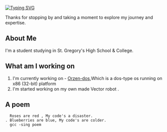 [![Typing SVG](https://readme-typing-svg.demolab.com?font=FIRA+CODE&pause=1000&background=01322000&width=435&lines=Hey+there%2C%F0%9F%91%8B;I'm+Afif)](https://git.io/typing-svg)

Thanks for stopping by and taking a moment to explore my journey and expertise.

## About Me

  I'm a student studying in St. Gregory's High School & College.

## What am I working on
   1. I'm currently working on - [Orzen-dos](https://github.com/Orcon-Systems-LLC/orzen-dos-v1.0),Which is a dos-type os running on x86 (32-bit) platform
   2. I'm started working on my own made Vector robot .
    
## A poem
```
  Roses are red , My code's a disaster.
. Blueberries are blue, My code's are colder.
  gcc -sing poem

```
